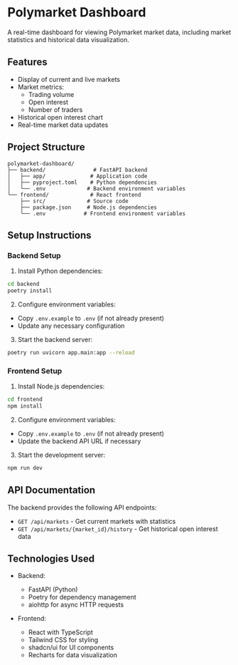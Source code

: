 # Polymarket Dashboard

A real-time dashboard for viewing Polymarket market data, including market statistics and historical data visualization.

## Features

- Display of current and live markets
- Market metrics:
  - Trading volume
  - Open interest
  - Number of traders
- Historical open interest chart
- Real-time market data updates

## Project Structure

```
polymarket-dashboard/
├── backend/               # FastAPI backend
│   ├── app/              # Application code
│   ├── pyproject.toml    # Python dependencies
│   └── .env             # Backend environment variables
└── frontend/             # React frontend
    ├── src/             # Source code
    ├── package.json     # Node.js dependencies
    └── .env            # Frontend environment variables
```

## Setup Instructions

### Backend Setup

1. Install Python dependencies:
```bash
cd backend
poetry install
```

2. Configure environment variables:
- Copy `.env.example` to `.env` (if not already present)
- Update any necessary configuration

3. Start the backend server:
```bash
poetry run uvicorn app.main:app --reload
```

### Frontend Setup

1. Install Node.js dependencies:
```bash
cd frontend
npm install
```

2. Configure environment variables:
- Copy `.env.example` to `.env` (if not already present)
- Update the backend API URL if necessary

3. Start the development server:
```bash
npm run dev
```

## API Documentation

The backend provides the following API endpoints:

- `GET /api/markets` - Get current markets with statistics
- `GET /api/markets/{market_id}/history` - Get historical open interest data

## Technologies Used

- Backend:
  - FastAPI (Python)
  - Poetry for dependency management
  - aiohttp for async HTTP requests

- Frontend:
  - React with TypeScript
  - Tailwind CSS for styling
  - shadcn/ui for UI components
  - Recharts for data visualization
